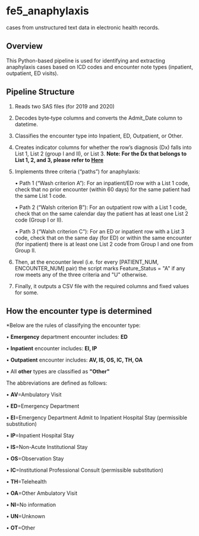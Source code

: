 # fe5_anaphylaxis
 cases from unstructured text data in electronic health records.

## Overview
This Python-based pipeline is used for identifying and extracting anaphylaxis cases based on ICD codes and encounter note types (inpatient, outpatient, ED visits).

## Pipeline Structure
1. Reads two SAS files (for 2019 and 2020)
2. Decodes byte‐type columns and converts the Admit_Date column to datetime.
3. Classifies the encounter type into Inpatient, ED, Outpatient, or Other.
4. Creates indicator columns for whether the row’s diagnosis (Dx) falls into List 1, List 2 (group I and II), or List 3. **Note: For the Dx that belongs to List 1, 2, and 3, please refer to [Here](./Cohort%20identification%20of%20potential%20anaphylaxis%20events.pdf)**
5. Implements three criteria (“paths”) for anaphylaxis:

    • Path 1 (“Wash criterion A”): For an inpatient/ED row with a List 1 code, check that no prior encounter (within 60 days) for the same patient had the same List 1 code.
   
    • Path 2 (“Walsh criterion B”): For an outpatient row with a List 1 code, check that on the same calendar day the patient has at least one List 2 code (Group I or II).
   
    • Path 3 (“Walsh criterion C”): For an ED or inpatient row with a List 3 code, check that on the same day (for ED) or within the same encounter (for inpatient) there is at least one List 2 code from Group I and one from Group II.
   
6. Then, at the encounter level (i.e. for every [PATIENT_NUM, ENCOUNTER_NUM] pair) the script marks Feature_Status = "A" if any row meets any of the three criteria and "U" otherwise.
7. Finally, it outputs a CSV file with the required columns and fixed values for some.

## How the encounter type is determined
*Below are the rules of classifying the encounter type:

• **Emergency** department encounter includes: **ED**

• **Inpatient** encounter includes: **EI, IP**

• **Outpatient** encounter includes: **AV, IS, OS, IC, TH, OA**

• All **other** types are classified as **"Other"**

The abbreviations are defined as follows:

• **AV**=Ambulatory  Visit

• **ED**=Emergency  Department

• **EI**=Emergency  Department  Admit  to  Inpatient  Hospital  Stay  (permissible  substitution)

• **IP**=Inpatient  Hospital  Stay

• **IS**=Non-Acute  Institutional  Stay

• **OS**=Observation  Stay

• **IC**=Institutional  Professional  Consult  (permissible  substitution)

• **TH**=Telehealth

• **OA**=Other  Ambulatory  Visit

• **NI**=No  information

• **UN**=Unknown

• **OT**=Other

